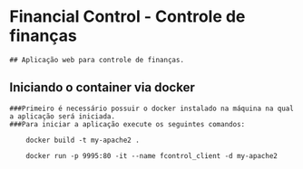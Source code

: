 # Financial Control - Controle de finanças
	
	## Aplicação web para controle de finanças.

## Iniciando o container via docker

	###Primeiro é necessário possuir o docker instalado na máquina na qual a aplicação será iniciada.
	###Para iniciar a aplicação execute os seguintes comandos:

		docker build -t my-apache2 .

		docker run -p 9995:80 -it --name fcontrol_client -d my-apache2